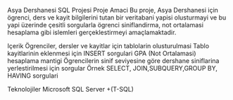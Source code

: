 Asya Dershanesi SQL Projesi
Proje Amaci
Bu proje, Asya Dershanesi için ögrenci, ders ve kayit bilgilerini tutan bir veritabani yapisi olusturmayi ve bu yapi üzerinde çesitli sorgularla ögrenci siniflandirma, not ortalamasi hesaplama gibi islemleri gerçeklestirmeyi amaçlamaktadir.

Içerik
Ögrenciler, dersler ve kayitlar için tablolarin olusturulmasi
Tablo kayitlarinin eklenmesi için INSERT sorgulari
GPA (Not Ortalamasi) hesaplama mantigi
Ögrencilerin sinif seviyesine göre dershane siniflarina yerlestirilmesi için sorgular
Örnek SELECT, JOIN,SUBQUERY,GROUP BY, HAVING sorgulari

Teknolojiler
Microsoft SQL Server +(T-SQL) 

